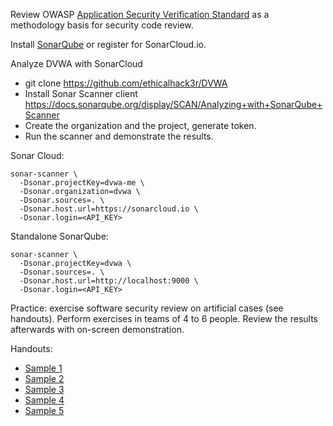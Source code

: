 Review OWASP [Application Security Verification Standard](https://www.owasp.org/index.php/Category:OWASP_Application_Security_Verification_Standard_Project) as a methodology basis for security code review.

Install [SonarQube](https://www.sonarqube.org/#downloads) or register for SonarCloud.io.

Analyze DVWA with SonarCloud
- git clone https://github.com/ethicalhack3r/DVWA
- Install Sonar Scanner client https://docs.sonarqube.org/display/SCAN/Analyzing+with+SonarQube+Scanner
- Create the organization and the project, generate token.
- Run the scanner and demonstrate the results.

Sonar Cloud:
~~~
sonar-scanner \
  -Dsonar.projectKey=dvwa-me \
  -Dsonar.organization=dvwa \
  -Dsonar.sources=. \
  -Dsonar.host.url=https://sonarcloud.io \
  -Dsonar.login=<API_KEY>
~~~

Standalone SonarQube:
~~~
sonar-scanner \
  -Dsonar.projectKey=dvwa \
  -Dsonar.sources=. \
  -Dsonar.host.url=http://localhost:9000 \
  -Dsonar.login=<API_KEY>
~~~

Practice: exercise software security review on artificial cases (see handouts). Perform exercises in teams of 4 to 6 people. Review the results afterwards with on-screen demonstration.

Handouts:
- [Sample 1](samples/sample1.php)
- [Sample 2](samples/sample2.php)
- [Sample 3](samples/sample3.php)
- [Sample 4](samples/sample4.php)
- [Sample 5](samples/sample5.php)
